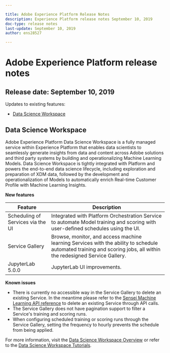 ```yaml
---

title: Adobe Experience Platform Release Notes
description: Experience Platform release notes September 10, 2019
doc-type: release notes
last-update: September 10, 2019
author: ens28527

---
```


# Adobe Experience Platform release notes 
## Release date: September 10, 2019

Updates to existing features:
*   [Data Science Workspace](#data-science-workspace)

## Data Science Workspace

Adobe Experience Platform Data Science Workspace is a fully managed service within Experience Platform that enables data scientists to seamlessly generate insights from data and content across Adobe solutions and third party systems by building and operationalizing Machine Learning Models. Data Science Workspace is tightly integrated with Platform and powers the end-to-end data science lifecycle, including exploration and preparation of XDM data, followed by the development and operationalization of Models to automatically enrich Real-time Customer Profile with Machine Learning Insights.

**New features**

| Feature    | Description  |
| -----------| ---------- |
| Scheduling of Services via the UI | Integrated with Platform Orchestration Service to automate Model training and scoring with user-defined schedules using the UI. |
| Service Gallery | Browse, monitor, and access machine learning Services with the ability to schedule automated training and scoring jobs, all within the redesigned Service Gallery. |
| JupyterLab 5.0.0 | JupyterLab UI improvements. |

**Known issues**

*   There is currently no accessible way in the Service Gallery to delete an existing Service. In the meantime please refer to the [Sensei Machine Learning API reference](https://www.adobe.io/apis/experienceplatform/home/api-reference.html#!acpdr/swagger-specs/sensei-ml-api.yaml) to delete an existing Service through API calls.
*   The Service Gallery does not have pagination support to filter a Service's training and scoring runs.
*   When configuring scheduled training or scoring runs through the Service Gallery, setting the frequency to hourly prevents the schedule from being applied.

For more information, visit the [Data Science Workspace Overview](https://www.adobe.io/apis/experienceplatform/home/data-science-workspace/dsw-overview.html) or refer to the [Data Science Workspace Tutorials](https://www.adobe.io/apis/experienceplatform/home/tutorials/data-science-workspace/dsw-tutorials.html).
